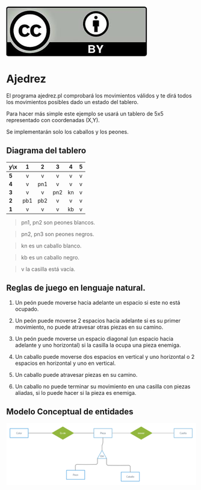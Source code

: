 ![Licencia CC](LicenciaCC.png)

# Ajedrez

El programa ajedrez.pl comprobará los movimientos válidos y te dirá todos los movimientos posibles dado un estado del tablero.

Para hacer más simple este ejemplo se usará un tablero de 5x5 representado con coordenadas (X,Y).

Se implementarán solo los caballos y los peones.

## Diagrama del tablero


y\x  | 1  |  2  |  3  |  4  |  5  
:--|:---:|:---:|:---:|:---:|:---:
**5**  | v | v | v | v | v 
**4**  | v | pn1 | v | v | v 
**3**  | v | v | pn2 | kn | v 
**2**  | pb1 | pb2 | v | v | v 
**1**  | v | v | v | kb | v |



> pn1, pn2 son peones blancos.

> pn2, pn3 son peones negros.

> kn es un caballo blanco.

> kb es un caballo negro.

> v la casilla está vacía.



## Reglas de juego en lenguaje natural.

1. Un peón puede moverse hacia adelante un espacio si este no está ocupado.

2. Un peón puede moverse 2 espacios hacia adelante si es su primer movimiento, no puede atravesar otras piezas
en su camino.

3. Un peón puede moverse un espacio diagonal (un espacio hacia adelante y uno horizontal) si la casilla la ocupa una pieza enemiga.

4. Un caballo puede moverse dos espacios en vertical y uno horizontal o 2 espacios en horizontal y uno en vertical.

5. Un caballo puede atravesar piezas en su camino.

6. Un caballo no puede terminar su movimiento en una casilla con piezas aliadas, si lo puede hacer si la pieza es enemiga.


## Modelo Conceptual de entidades

![Diagrama](Diagrama.png)